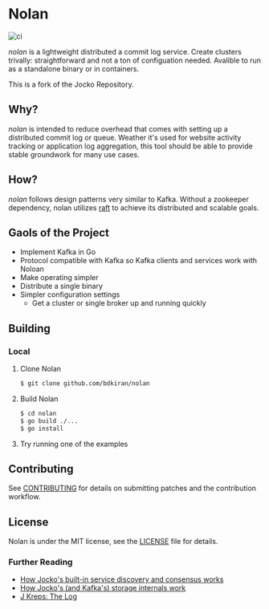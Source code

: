 # Nolan

![ci](https://github.com/bdkiran/nolan/workflows/Go/badge.svg)

*nolan* is a lightweight distributed a commit log service. Create clusters trivally: straightforward and not a ton of configuation needed. Avalible to run as a standalone binary or in containers.

This is a fork of the Jocko Repository.

## Why?
*nolan* is intended to reduce overhead that comes with setting up a distributed commit log or queue. Weather it's used for website activity tracking or application log aggregation, this tool should be able to provide stable groundwork for many use cases. 

## How?
*nolan* follows design patterns very similar to Kafka. Without a zookeeper dependency, nolan utilizes [raft](https://raft.github.io/) to achieve its distributed and scalable goals. 

## Gaols of the Project

- Implement Kafka in Go
- Protocol compatible with Kafka so Kafka clients and services work with Noloan
- Make operating simpler
- Distribute a single binary
- Simpler configuration settings
  - Get a cluster or single broker up and running quickly

## Building

### Local

1. Clone Nolan

    ```bash
    $ git clone github.com/bdkiran/nolan
    ```

2. Build Nolan

    ```bash
    $ cd nolan
    $ go build ./...
    $ go install
    ```

3. Try running one of the examples

## Contributing

See [CONTRIBUTING](CONTRIBUTING.md) for details on submitting patches and the contribution workflow.

## License

Nolan is under the MIT license, see the [LICENSE](LICENSE) file for details.

### Further Reading

- [How Jocko's built-in service discovery and consensus works](https://medium.com/the-hoard/building-a-kafka-that-doesnt-depend-on-zookeeper-2c4701b6e961#.uamxtq1yz)
- [How Jocko's (and Kafka's) storage internals work](https://medium.com/the-hoard/how-kafkas-storage-internals-work-3a29b02e026#.qfbssm978)
- [J Kreps: The Log](https://engineering.linkedin.com/distributed-systems/log-what-every-software-engineer-should-know-about-real-time-datas-unifying)

